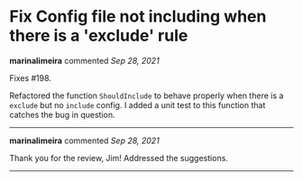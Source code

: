 # Fix Config file not including when there is a 'exclude' rule

**marinalimeira** commented *Sep 28, 2021*

Fixes #198.

Refactored the function `ShouldInclude` to behave properly when there is a `exclude` but no `include` config. I added a unit test to this function that catches the bug in question.
<br />
***


**marinalimeira** commented *Sep 28, 2021*

Thank you for the review, Jim! Addressed the suggestions.
***

